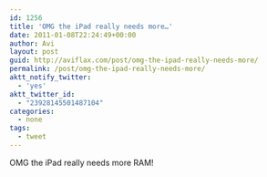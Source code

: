 ```yaml
---
id: 1256
title: 'OMG the iPad really needs more…'
date: 2011-01-08T22:24:49+00:00
author: Avi
layout: post
guid: http://aviflax.com/post/omg-the-ipad-really-needs-more/
permalink: /post/omg-the-ipad-really-needs-more/
aktt_notify_twitter:
  - 'yes'
aktt_twitter_id:
  - "23928145501487104"
categories:
  - none
tags:
  - tweet
---
```

OMG the iPad really needs more RAM!